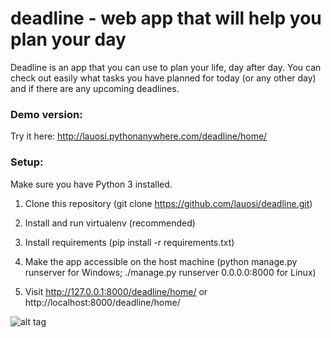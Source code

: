 
# deadline - web app that will help you plan your day

Deadline is an app that you can use to plan your life, day after day. 
You can check out easily what tasks you have planned for today (or any other day) and if there are any upcoming deadlines. 

### Demo version:


Try it here: http://lauosi.pythonanywhere.com/deadline/home/


### Setup:


Make sure you have Python 3 installed.

1. Clone this repository (git clone https://github.com/lauosi/deadline.git)

2. Install and run virtualenv (recommended)

3. Install requirements (pip install -r requirements.txt)

4. Make the app accessible on the host machine (python manage.py runserver for Windows; ./manage.py runserver 0.0.0.0:8000 for Linux)

5. Visit http://127.0.0.1:8000/deadline/home/ or http://localhost:8000/deadline/home/



![alt tag](https://s32.postimg.org/c1f7vlnmd/demo.png)
